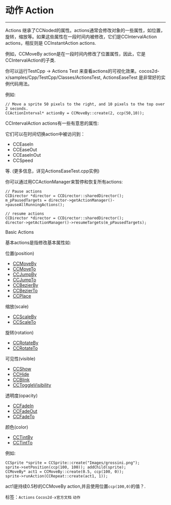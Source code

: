# 动作 Action
----

Actions 继承了CCNoded的属性。actions通常会修改对象的一些属性，如位置，旋转，缩放等。如果这些属性在一段时间内被修改，它们是CCIntervalAction actions，相反则是 CCInstantAction actions.

例如，CCMoveBy action是在一段时间内修改了位置属性，因此，它是CCIntervalAction的子类.

你可以运行TestCpp -> Actions Test 来查看actions的可视化效果。cocos2d-x/samples/Cpp/TestCpp/Classes/ActionsTest, ActionsEaseTest 是非常好的实例代码用法。

 例如:

```
// Move a sprite 50 pixels to the right, and 10 pixels to the top over 2 seconds.
CCActionInterval* actionBy = CCMoveBy::create(2, ccp(50,10)); 
```

CCIntervalAction actions有一些有意思的属性:

它们可以在时间切换action中被访问到：

- CCEaseIn
- CCEaseOut
- CCEaseInOut
- CCSpeed

等. (更多信息，详见ActionsEaseTest.cpp实例)

你可以通过用CCActionManager来暂停和恢复所有actions:

```
// Pause actions 
CCDirector *director = CCDirector::sharedDirector(); 
m_pPausedTargets = director->getActionManager()->pauseAllRunningActions(); 

// resume actions 
CCDirector *director = CCDirector::sharedDirector(); 
director->getActionManager()->resumeTargets(m_pPausedTargets); 
```

Basic Actions

基本actions是指修改基本属性如:

位置(position)

- [CCMoveBy](http://www.cocos2d-x.org/reference/native-cpp/V2.2.1/dc/df6/classcocos2d_1_1_c_c_move_by.html)
- [CCMoveTo](http://www.cocos2d-x.org/reference/native-cpp/V2.2.1/d2/d2b/classcocos2d_1_1_c_c_move_to.html)
- [CCJumpBy](http://www.cocos2d-x.org/reference/native-cpp/V2.2.1/db/d25/classcocos2d_1_1_c_c_jump_by.html)
- [CCJumpTo](http://www.cocos2d-x.org/reference/native-cpp/V2.2.1/d2/d6c/classcocos2d_1_1_c_c_jump_to.html)
- [CCBezierBy](http://www.cocos2d-x.org/reference/native-cpp/V2.2.1/df/d33/classcocos2d_1_1_c_c_bezier_by.html)
- [CCBezierTo](http://www.cocos2d-x.org/reference/native-cpp/V2.2.1/dc/d17/classcocos2d_1_1_c_c_bezier_to.html)
- [CCPlace](http://www.cocos2d-x.org/reference/native-cpp/V2.2.1/de/dbf/classcocos2d_1_1_c_c_place.html)

缩放(scale)

- [CCScaleBy](http://www.cocos2d-x.org/reference/native-cpp/V2.2.1/d4/d62/classcocos2d_1_1_c_c_scale_by.html)
- [CCScaleTo](http://www.cocos2d-x.org/reference/native-cpp/V2.2.1/da/d23/classcocos2d_1_1_c_c_scale_to.html)

旋转(rotation)

- [CCRotateBy](http://www.cocos2d-x.org/reference/native-cpp/V2.2.1/d6/d57/classcocos2d_1_1_c_c_rotate_by.html)
- [CCRotateTo](http://www.cocos2d-x.org/reference/native-cpp/V2.2.1/d9/df5/classcocos2d_1_1_c_c_rotate_to.html)

可见性(visible)

- [CCShow](http://www.cocos2d-x.org/reference/native-cpp/V2.2.1/d3/de8/classcocos2d_1_1_c_c_show.html)
- [CCHide](http://www.cocos2d-x.org/reference/native-cpp/V2.2.1/d1/d72/classcocos2d_1_1_c_c_hide.html)
- [CCBlink](http://www.cocos2d-x.org/reference/native-cpp/V2.2.1/d8/de2/classcocos2d_1_1_c_c_blink.html)
- [CCToggleVisibility](http://www.cocos2d-x.org/reference/native-cpp/V2.2.1/dc/d90/classcocos2d_1_1_c_c_toggle_visibility.html)

透明度(opacity)

- [CCFadeIn](http://www.cocos2d-x.org/reference/native-cpp/V2.2.1/d7/d89/classcocos2d_1_1_c_c_fade_in.html)
- [CCFadeOut](http://www.cocos2d-x.org/reference/native-cpp/V2.2.1/d6/d6d/classcocos2d_1_1_c_c_fade_out.html)
- [CCFadeTo](http://www.cocos2d-x.org/reference/native-cpp/V2.2.1/da/d44/classcocos2d_1_1_c_c_fade_to.html)

颜色(color)

- [CCTintBy](http://www.cocos2d-x.org/reference/native-cpp/V2.2.1/de/de1/classcocos2d_1_1_c_c_tint_by.html)
- [CCTintTo](http://www.cocos2d-x.org/reference/native-cpp/V2.2.1/dd/dfa/classcocos2d_1_1_c_c_tint_to.html)

例如:

```
CCSprite *sprite = CCSprite::create("Images/grossini.png"); 
sprite->setPosition(ccp(100, 100)); addChild(sprite); 
CCMoveBy* act1 = CCMoveBy::create(0.5, ccp(100, 0)); 
sprite->runAction(CCRepeat::create(act1, 1)); 
```

act1是持续0.5秒的CCMoveBy action,并且使用位置`ccp(100,0)`的值？.
  


标签：`Actions` `Cocos2d-x官方文档` `动作 `
